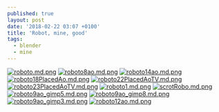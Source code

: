 ```yaml
---
published: true
layout: post
date: '2018-02-22 03:07 +0100'
title: 'Robot, mine, good'
tags:
  - blender
  - mine
---
```

[![roboto.md.png](https://images.weserv.nl/?url=//cdn.scrot.moe/images/2018/02/22/roboto.md.png)](https://images.weserv.nl/?url=//cdn.scrot.moe/images/2018/02/22/roboto.png)
[![roboto8ao.md.png](https://images.weserv.nl/?url=//cdn.scrot.moe/images/2018/02/22/roboto8ao.md.png)](https://images.weserv.nl/?url=//cdn.scrot.moe/images/2018/02/22/roboto8ao.png)
[![roboto14ao.md.png](https://images.weserv.nl/?url=//cdn.scrot.moe/images/2018/02/22/roboto14ao.md.png)](https://images.weserv.nl/?url=//cdn.scrot.moe/images/2018/02/22/roboto14ao.png)
[![roboto18PlacedAo.md.png](https://images.weserv.nl/?url=//cdn.scrot.moe/images/2018/02/22/roboto18PlacedAo.md.png)](https://images.weserv.nl/?url=//cdn.scrot.moe/images/2018/02/22/roboto18PlacedAo.png)
[![roboto22PlacedAoTV.md.png](https://images.weserv.nl/?url=//cdn.scrot.moe/images/2018/02/22/roboto22PlacedAoTV.md.png)](https://images.weserv.nl/?url=//cdn.scrot.moe/images/2018/02/22/roboto22PlacedAoTV.png)
[![roboto23PlacedAoTV.md.png](https://images.weserv.nl/?url=//cdn.scrot.moe/images/2018/02/22/roboto23PlacedAoTV.md.png)](https://images.weserv.nl/?url=//cdn.scrot.moe/images/2018/02/22/roboto23PlacedAoTV.png)
[![roboto1.md.png](https://images.weserv.nl/?url=//cdn.scrot.moe/images/2018/02/22/roboto1.md.png)](https://images.weserv.nl/?url=//cdn.scrot.moe/images/2018/02/22/roboto1.png)
[![scrotRobo.md.png](https://images.weserv.nl/?url=//cdn.scrot.moe/images/2018/02/22/scrotRobo.md.png)](https://images.weserv.nl/?url=//cdn.scrot.moe/images/2018/02/22/scrotRobo.png)
[![roboto9ao_gimp5.md.png](https://images.weserv.nl/?url=//cdn.scrot.moe/images/2018/02/22/roboto9ao_gimp5.md.png)](https://images.weserv.nl/?url=//cdn.scrot.moe/images/2018/02/22/roboto9ao_gimp5.png)
[![roboto9ao_gimp8.md.png](https://images.weserv.nl/?url=//cdn.scrot.moe/images/2018/02/22/roboto9ao_gimp8.md.png)](https://images.weserv.nl/?url=//cdn.scrot.moe/images/2018/02/22/roboto9ao_gimp8.png)
[![roboto9ao_gimp3.md.png](https://images.weserv.nl/?url=//cdn.scrot.moe/images/2018/02/22/roboto9ao_gimp3.md.png)](https://images.weserv.nl/?url=//cdn.scrot.moe/images/2018/02/22/roboto9ao_gimp3.png)
[![roboto12ao.md.png](https://images.weserv.nl/?url=//cdn.scrot.moe/images/2018/02/22/roboto12ao.md.png)](https://images.weserv.nl/?url=//cdn.scrot.moe/images/2018/02/22/roboto12ao.png)
